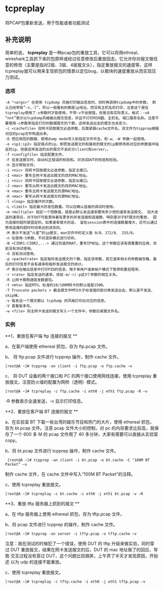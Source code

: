 #  tcpreplay

将PCAP包重新发送，用于性能或者功能测试

##  补充说明

简单的说， **tcpreplay**
是一种pcap包的重放工具，它可以将用ethreal、wireshark工具抓下来的包原样或经过任意修改后重放回去。它允许你对报文做任意的修改（主要是指对2层、3层、4层报文头），指定重放报文的速度等，这样tcpreplay就可以用来复现抓包的情景以定位bug，以极快的速度重放从而实现压力测试。

###  选项

    
    
    -A "<args>" 在使用 tcpdump 风格打印输出信息时，同时再调用tcpdump中的参数， 默认已经带有“-n,-l”，所以一般看到的都是ip地址，而没有主机名的打印，注意这个是在tcpreplay使用了-v参数时才能使用，不带-v不会报错，但是没有实际意义。格式：-vA “nnt”表示以tcpdump风格输出报文信息，并且不打印时间戳、主机名、端口服务名称。注意不要使用-c参数来指定打印的数据报文的个数，这样发送出去的报文也会变少。
    -c <cachefile> 双网卡回放报文必选参数，后面紧跟cache文件名，该文件为tcpprep根据对应的pcap文件构造出来。 
    -D 把应用层的数据，使用dump mode写入到指定文件中去，和-w、-W 参数一起使用。 
    -e <ip1:ip2> 指定端点的ip，即把发送报文的和接收的报文的ip都修改称对应的参数值中指定的ip，但是这样发送的出的报文不会区分client和server。。 
    -f <configfile> 指定配置文件。
    -F 在发送报文时，自动纠正错误的校验和。对测试DUT的校验和检验。
    -h 显示帮助文件。 
    -i <nic> 双网卡回放报文必选参数，指定主接口。
    -I <mac> 重写主网卡发送出报文的目的MAC地址。 
    -j <nic> 双网卡回放报文必选参数，指定从接口。
    -J <mac> 重写从网卡发送出报文的目的MAC地址。 
    -k <mac> 重写主网卡发送报文的源MAC地址。 
    -K <mac> 重写从网卡发送报文的源MAC地址。
    -l <loop> 指定循环的次数。
    -L <limit> 指定最大的发包数量。可以在确认连接的调试时使用。 
    -m <multiple> 指定一个倍数值，就是必默认发送速率要快多少倍的速率发送报文。 加大发送的速率后，对于DUT可能意味着有更多的并发连接和连接数，特别是对于BT报文的重放， 因为连接的超时是固定的，如果速率增大的话， 留在session表中的连接数量增大，还可以通过修改连接的超时时间来达到该目的。
    -M 表示不发送“火星”的ip报文，man文件中的定义是 0/8、172/8、 255/8。
    -n 在使用-S参数，不对混杂模式进行侦听。
    -N <CIDR1:CIDR2,...> 通过伪造的NAT，重写IP地址。这个参数应该有很重要的应用，目前没有测试使用。
    -O 没有测试使用。
    -p <packetrate> 指定每秒发送报文的个数，指定该参数，其它速率相关的参数被忽略，最后的打印信息不会有速率和每秒发送报文的统计。
    -P 表示在输出信息中打印PID的信息，用于单用户或单帐户模式下暂停和重启程序。
    -r <rate> 指定发送的速率。目前-m/-r/-p这3个参数的相互关系。
    -R 让网卡极限速度发数据包。 
    -t <mtu> 指定MTU，标准的10/100M网卡的默认值是1500。 
    -T Truncate packets > 截去报文中MTU大于标准值的部分再发送出去，默认是不发送，skip掉。
    -v 每发送一个报文都以 tcpdump 的风格打印出对应的信息。
    -V 查看版本号。
    -w <file> 将主网卡发送的报文写入一个文件中，参数后紧跟文件名。
    

###  实例

**1、重放在客户端 ftp 连接的报文 **

a、在客户端使用 ethereal 抓包，存为 ftp.pcap 文件。

b、 将 ftp.pcap 文件进行 tcpprep 操作，制作 cache 文件。

    
    
    [root@A ~]# tcpprep -an client -i ftp.pcap -o ftp.cache –v 
    

c、 将 DUT 设备的两个接口和 PC 的两个接口使用网线连接，使用 tcpreplay 重 放报文。注意防火墙的配置为网桥（透明）模式。

    
    
    [root@A ~]# tcpreplay -c ftp.cache -i eth0 -j eth1 ftp.pcap -R –v 
    

-R 参数表示全速发送，-v 显示打印信息。 

**2、重放在客户端 BT 连接的报文 **

a、在实验室 BT 下载一些台湾的娱乐节目和热门的大片，使用 ethereal 抓包， 存为 bt.pcap 文件。注意 pcap 文件大小的控制，对 pc
的内存要求比较高，我保 存了一个 600 多 M 的 pcap 文件用了 40 多分钟，大家有需要可以直接从实验室 copy。

b、将 bt.pcap 文件进行 tcpprep 操作，制作 cache 文件。

    
    
     [root@A ~]# tcpprep -an client -i bt.pcap -o bt.cache -C "100M BT Packet" –v
    

制作 cache 文件，在 cache 文件中写入“100M BT Packet”的注释。

c、使用 tcpreplay 重放报文。

    
    
    [root@A ~]# tcpreplay -c bt.cache -i eth0 -j eth1 bt.pcap -v –R 
    

**3、重放 tftp 服务器上抓到的报文 **

a、在 tftp 服务器上使用 ethereal 抓包，存为 tftp.pcap 文件。

b、将 pcap 文件进行 tcpprep 的操作，制作 cache 文件。

    
    
    [root@A ~]# tcpprep -an server -i tftp.pcap -o tftp.cache –v 
    

注意：我在测试的时候犯了一个错误，使用 DUT 的 tftp 升级来做实验，同时穿 过 DUT 重放报文，结果在网卡发送报文的后，DUT 的 mac
地址做了的回应，导致 交互过程没有穿过 DUT，这个问题比较搞笑，上午弄了半天才发现原因，开始还 以为 udp 的连接不能重放。

c、使用 tcpreplay 重放报文。

    
    
    [root@A ~]# tcpreplay -c tftp.cache -i eth0 -j eth1 tftp.pcap –v
    

